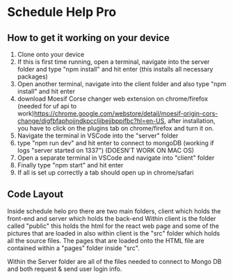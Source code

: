 # Schedule Help Pro

## How to get it working on your device

1. Clone onto your device
2. If this is first time running, open a terminal, navigate into the server folder and type "npm install" and hit enter (this installs all necessary packages)
3. Open another terminal, navigate into the client folder and also type "npm install" and hit enter
4. download Moesif Corse changer web extension on chrome/firefox (needed for uf api to work)https://chrome.google.com/webstore/detail/moesif-origin-cors-change/digfbfaphojjndkpccljibejjbppifbc?hl=en-US, after installation, you have to click on the plugins tab on chrome/firefox and turn it on.
5. Navigate the terminal in VSCode into the "server" folder
6. type "npm run dev" and hit enter to connect to mongoDB (working if logs "server started on 1337") (DOESN'T WORK ON MAC OS)
7. Open a separate terminal in VSCode and navigate into "client" folder
8. Finally type "npm start" and hit enter
9. If all is set up correctly a tab should open up in chrome/safari

## Code Layout

Inside schedule helo pro there are two main folders, client which holds the front-end and server which holds the back-end
Within client is the folder called "public" this holds the html for the react web page and some of the pictures that are loaded in
also within client is the "src" folder which holds all the source files. The pages that are loaded onto the HTML file are contained within a "pages" folder inside "src".

Within the Server folder are all of the files needed to connect to Mongo DB and both request & send user login info.


